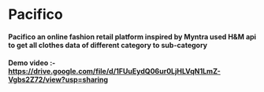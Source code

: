 # Pacifico
#### Pacifico an online fashion retail platform inspired by Myntra used H&amp;M api to get all clothes data of different category to sub-category

#### Demo video :- https://drive.google.com/file/d/1FUuEydQ06ur0LjHLVqN1LmZ-Vgbs2Z72/view?usp=sharing
